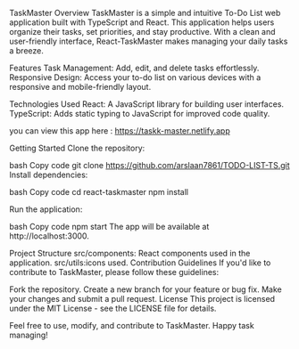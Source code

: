 TaskMaster
Overview
TaskMaster is a simple and intuitive To-Do List web application built with TypeScript and React. This application helps users organize their tasks, set priorities, and stay productive. With a clean and user-friendly interface, React-TaskMaster makes managing your daily tasks a breeze.

Features
Task Management: Add, edit, and delete tasks effortlessly.
Responsive Design: Access your to-do list on various devices with a responsive and mobile-friendly layout.

Technologies Used
React: A JavaScript library for building user interfaces.
TypeScript: Adds static typing to JavaScript for improved code quality.

you can view this app here : https://taskk-master.netlify.app

Getting Started
Clone the repository:

bash
Copy code
git clone https://github.com/arslaan7861/TODO-LIST-TS.git
Install dependencies:

bash
Copy code
cd react-taskmaster
npm install

Run the application:

bash
Copy code
npm start
The app will be available at http://localhost:3000.

Project Structure
src/components: React components used in the application.
src/utils:icons used.
Contribution Guidelines
If you'd like to contribute to TaskMaster, please follow these guidelines:

Fork the repository.
Create a new branch for your feature or bug fix.
Make your changes and submit a pull request.
License
This project is licensed under the MIT License - see the LICENSE file for details.

Feel free to use, modify, and contribute to TaskMaster. Happy task managing!
